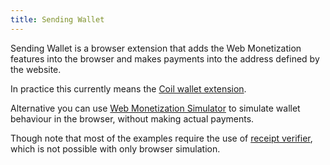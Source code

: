 ```yaml
---
title: Sending Wallet
---
```


Sending Wallet is a browser extension that adds the Web Monetization features into the browser and makes payments into the address defined by the website.

In practice this currently means the [Coil wallet extension](https://coil.com/).

Alternative you can use [Web Monetization Simulator](https://dev.to/gustavogr/web-monetization-simulator-dnc) to simulate wallet behaviour in the browser, without making actual payments.

Though note that most of the examples require the use of [receipt verifier](/docs/monetizationDemos#monetizationwithrecipeshtml), which is not possible with only browser simulation.